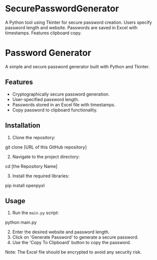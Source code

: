 # SecurePasswordGenerator
A Python tool using Tkinter for secure password creation. Users specify password length and website. Passwords are saved in Excel with timestamps. Features clipboard copy.


# Password Generator

A simple and secure password generator built with Python and Tkinter.

## Features

- Cryptographically secure password generation.
- User-specified password length.
- Passwords stored in an Excel file with timestamps.
- Copy password to clipboard functionality.

## Installation

1. Clone the repository:

git clone [URL of this GitHub repository]

2. Navigate to the project directory:

cd [the Repository Name]


3. Install the required libraries:

pip install openpyxl


## Usage

1. Run the `main.py` script:

python main.py

2. Enter the desired website and password length.
3. Click on 'Generate Password' to generate a secure password.
4. Use the 'Copy To Clipboard' button to copy the password.

Note: The Excel file should be encrypted to avoid any security risk. 

